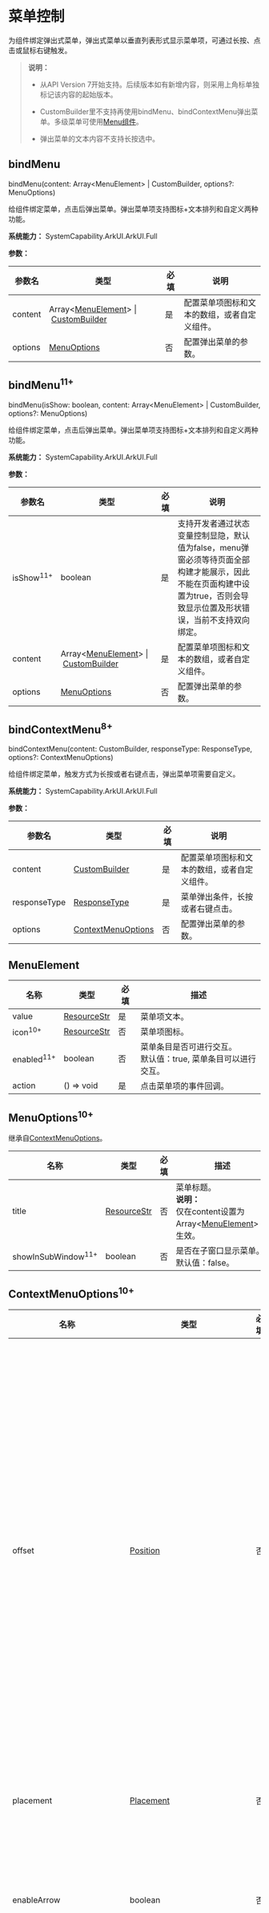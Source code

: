 # 菜单控制

为组件绑定弹出式菜单，弹出式菜单以垂直列表形式显示菜单项，可通过长按、点击或鼠标右键触发。

>  **说明：**
>
>  - 从API Version 7开始支持。后续版本如有新增内容，则采用上角标单独标记该内容的起始版本。
>
>  - CustomBuilder里不支持再使用bindMenu、bindContextMenu弹出菜单。多级菜单可使用[Menu组件](ts-basic-components-menu.md)。
>
>  - 弹出菜单的文本内容不支持长按选中。

## bindMenu

bindMenu(content: Array<MenuElement&gt; | CustomBuilder, options?: MenuOptions)

给组件绑定菜单，点击后弹出菜单。弹出菜单项支持图标+文本排列和自定义两种功能。

**系统能力：** SystemCapability.ArkUI.ArkUI.Full

**参数：**

| 参数名  | 类型                                                         | 必填 | 说明                                         |
| ------- | ------------------------------------------------------------ | ---- | -------------------------------------------- |
| content | Array<[MenuElement](#menuelement)&gt;&nbsp;\|&nbsp;[CustomBuilder](ts-types.md#custombuilder8) | 是   | 配置菜单项图标和文本的数组，或者自定义组件。 |
| options | [MenuOptions](#menuoptions10)                                | 否   | 配置弹出菜单的参数。                         |

## bindMenu<sup>11+</sup>

bindMenu(isShow: boolean, content: Array<MenuElement&gt; | CustomBuilder, options?: MenuOptions)

给组件绑定菜单，点击后弹出菜单。弹出菜单项支持图标+文本排列和自定义两种功能。

**系统能力：** SystemCapability.ArkUI.ArkUI.Full

**参数：**

| 参数名               | 类型                                                         | 必填 | 说明                                                         |
| -------------------- | ------------------------------------------------------------ | ---- | ------------------------------------------------------------ |
| isShow<sup>11+</sup> | boolean                                                      | 是   | 支持开发者通过状态变量控制显隐，默认值为false，menu弹窗必须等待页面全部构建才能展示，因此不能在页面构建中设置为true，否则会导致显示位置及形状错误，当前不支持双向绑定。 |
| content              | Array<[MenuElement](#menuelement)&gt;&nbsp;\|&nbsp;[CustomBuilder](ts-types.md#custombuilder8) | 是   | 配置菜单项图标和文本的数组，或者自定义组件。                 |
| options              | [MenuOptions](#menuoptions10)                                | 否   | 配置弹出菜单的参数。                                         |

## bindContextMenu<sup>8+</sup>

bindContextMenu(content: CustomBuilder, responseType: ResponseType, options?: ContextMenuOptions)

给组件绑定菜单，触发方式为长按或者右键点击，弹出菜单项需要自定义。

**系统能力：** SystemCapability.ArkUI.ArkUI.Full

**参数：**

| 参数名       | 类型                                               | 必填 | 说明                                         |
| ------------ | -------------------------------------------------- | ---- | -------------------------------------------- |
| content      | [CustomBuilder](ts-types.md#custombuilder8)        | 是   | 配置菜单项图标和文本的数组，或者自定义组件。 |
| responseType | [ResponseType](ts-appendix-enums.md#responsetype8) | 是   | 菜单弹出条件，长按或者右键点击。             |
| options      | [ContextMenuOptions](#contextmenuoptions10)                      | 否   | 配置弹出菜单的参数。                         |

## MenuElement

| 名称                  | 类型                                   | 必填 | 描述                                                         |
| --------------------- | -------------------------------------- | ---- | ------------------------------------------------------------ |
| value                 | [ResourceStr](ts-types.md#resourcestr) | 是   | 菜单项文本。                                                 |
| icon<sup>10+</sup>    | [ResourceStr](ts-types.md#resourcestr) | 否   | 菜单项图标。                                                 |
| enabled<sup>11+</sup> | boolean                                | 否   | 菜单条目是否可进行交互。<br/>默认值：true, 菜单条目可以进行交互。 |
| action                | ()&nbsp;=&gt;&nbsp;void                | 是   | 点击菜单项的事件回调。                                       |

## MenuOptions<sup>10+</sup>

继承自[ContextMenuOptions](#contextmenuoptions10)。

| 名称                          | 类型                                   | 必填 | 描述                                                         |
| ----------------------------- | -------------------------------------- | ---- | ------------------------------------------------------------ |
| title                         | [ResourceStr](ts-types.md#resourcestr) | 否   | 菜单标题。<br>**说明：**<br/>仅在content设置为Array<[MenuElement](#menuelement)&gt; 时生效。 |
| showInSubWindow<sup>11+</sup> | boolean                                | 否   | 是否在子窗口显示菜单。<br/>默认值：false。                     |

## ContextMenuOptions<sup>10+</sup>

| 名称                  | 类型                                                         | 必填 | 描述                                                         |
| --------------------- | ------------------------------------------------------------ | ---- | ------------------------------------------------------------ |
| offset                | [Position](ts-types.md#position8)                            | 否   | 菜单弹出位置的偏移量，不会导致菜单显示超出屏幕范围。<br/>**说明：**<br />菜单类型为相对⽗组件区域弹出时，⾃动根据菜单位置属性 (placement)将区域的宽或⾼计⼊偏移量中。<br/>当菜单相对父组件出现在上侧时（placement设置为Placement.TopLeft，Placement.Top，Placement.TopRight），x为正值，菜单相对组件向右进行偏移，y为正值，菜单相对组件向上进行偏移。<br/>当菜单相对父组件出现在下侧时（placement设置为Placement.BottomLeft，Placement.Bottom，Placement.BottomRight），x为正值，菜单相对组件向右进行偏移，y为正值，菜单相对组件向下进行偏移。<br/>当菜单相对父组件出现在左侧时（placement设置为Placement.LeftTop，Placement.Left，Placement.LeftBottom），x为正值，菜单相对组件向左进行偏移，y为正值，菜单相对组件向下进行偏移。<br/>当菜单相对父组件出现在右侧时（placement设置为Placement.RightTop，Placement.Right，Placement.RightBottom），x为正值，菜单相对组件向右进行偏移，y为正值，菜单相对组件向下进行偏移。<br/>如果菜单调整了显示位置（与placement初始值主方向不⼀致），则偏移值 (offset) 失效。 |
| placement             | [Placement](ts-appendix-enums.md#placement8)                 | 否   | 菜单组件优先显示的位置，当前位置显示不下时，会自动调整位置。<br/>**说明：**<br />placement值设置为undefined、null或没有设置此选项时，按未设置placement处理，菜单跟随点击位置弹出。 |
| enableArrow           | boolean                                                      | 否   | 是否显示箭头。如果菜单的大小和位置不足以放置箭头时，不会显示箭头。 <br/>默认值：false, 不显示箭头。<br/>**说明：**<br />enableArrow为true时，placement未设置或者值为非法值，默认在目标物上方显示，否则按照placement的位置优先显示。当前位置显示不下时，会自动调整位置，enableArrow为undefined时，不显示箭头。 |
| arrowOffset           | [Length](ts-types.md#length)                                 | 否   | 箭头在菜单处的偏移。箭头在菜单水平方向时，偏移量为箭头至最左侧的距离，默认居中。箭头在菜单竖直方向时，偏移量为箭头至最上侧的距离，默认居中。偏移量必须合法且转换为具体数值时大于0才会生效，另外该值生效时不会导致箭头超出菜单四周的安全距离。根据配置的placement来计算是在水平还是竖直方向上偏移。 |
| preview<sup>11+</sup> | [MenuPreviewMode](ts-appendix-enums.md#menupreviewmode11)\|&nbsp;[CustomBuilder](ts-types.md#custombuilder8) | 否   | 长按悬浮菜单的预览内容样式，可以为目标组件的截图，也可以为用户自定义的内容。<br/>默认值：MenuPreviewMode.NONE, 无预览内容。<br/>**说明：**<br />- 仅支持responseType为ResponseType.LongPress时触发，如果responseType为ResponseType.RightClick，则不会显示预览内容。<br />- 当未设置preview参数或preview参数设置为MenuPreviewMode.NONE时，enableArrow参数生效。<br />- 当preview参数设置为MenuPreviewMode.IMAGE或CustomBuilder时，enableArrow为true时也不显示箭头。 |
| previewAnimationOptions<sup>11+</sup> | [ContextMenuAnimationOptions](#contextmenuanimationoptions11) | 否    | 控制长按预览显示动画开始倍率和结束倍率（相对预览原图比例）。<br/>默认值：{scale: [0.95, 1.1]}。<br/>**说明：**<br />-倍率设置参数小于等于0时，不生效。<br />-当前只在preview设置为MenuPreviewMode.IMAGE模式时生效。 |
| onAppear              | ()&nbsp;=&gt;&nbsp;void                                      | 否   | 菜单弹出时的事件回调。                                       |
| onDisappear           | ()&nbsp;=&gt;&nbsp;void                                      | 否   | 菜单消失时的事件回调。                                       |
| aboutToAppear              | ()&nbsp;=&gt;&nbsp;void                                      | 否   | 菜单显示动效前的事件回调。                                       |
| aboutToDisappear           | ()&nbsp;=&gt;&nbsp;void                                      | 否   | 菜单退出动效前的事件回调。                                       |
| backgroundColor<sup>11+</sup> | [ResourceColor](ts-types.md#resourcecolor) | 否 | 弹窗背板颜色。<br/>默认值：Color.Transparent |
| backgroundBlurStyle<sup>11+</sup> | [BlurStyle](ts-appendix-enums.md#blurstyle9) | 否 | 弹窗背板模糊材质。<br/>默认值：BlurStyle.COMPONENT_ULTRA_THICK |

## ContextMenuAnimationOptions<sup>11+</sup>

| 名称  | 类型                                       | 必填 | 描述                                 |
| ----- | ------------------------------------------ | ---- | ------------------------------------ |
| scale | [AnimationRange](#animationrange11)\<number> | 否   | 动画开始和结束时相对预览原图缩放比例。 |

## AnimationRange<sup>11+</sup>

表示动画开始和结束时相对预览原图缩放比例。

系统能力：SystemCapability.ArkUI.ArkUI.Full

| 取值范围         | 说明                                                                           |
| ---------------- | ------------------------------------------------------------------------------ |
| [from: T, to: T] | from表示动画开始时相对预览原图缩放比例，to表示动画结束时相对预览原图缩放比例。 |

## 示例

### 示例1

普通菜单

```ts
// xxx.ets
@Entry
@Component
struct MenuExample {
  build() {
    Column() {
      Text('click for Menu')
    }
    .width('100%')
    .margin({ top: 5 })
    .bindMenu([
      {
        value: 'Menu1',
        action: () => {
          console.info('handle Menu1 select')
        }
      },
      {
        value: 'Menu2',
        action: () => {
          console.info('handle Menu2 select')
        }
      },
    ])
  }
}
```

![zh-cn_image_0000001174582862](figures/zh-cn_image_0000001174582862.gif)

### 示例2

自定义内容菜单

```ts
@Entry
@Component
struct MenuExample {
  @State listData: number[] = [0, 0, 0]

  @Builder MenuBuilder() {
    Flex({ direction: FlexDirection.Column, justifyContent: FlexAlign.Center, alignItems: ItemAlign.Center }) {
      ForEach(this.listData, (item:number, index) => {
        Column() {
          Row() {
            Image($r("app.media.icon")).width(20).height(20).margin({ right: 5 })
            Text(`Menu${index as number + 1}`).fontSize(20)
          }
          .width('100%')
          .height(30)
          .justifyContent(FlexAlign.Center)
          .align(Alignment.Center)
          .onClick(() => {
            console.info(`Menu${index as number + 1} Clicked!`)
          })

          if (index != this.listData.length - 1) {
            Divider().height(10).width('80%').color('#ccc')
          }
        }.padding(5).height(40)
      })
    }.width(100)
  }

  build() {
    Column() {
      Text('click for menu')
        .fontSize(20)
        .margin({ top: 20 })
        .bindMenu(this.MenuBuilder)
    }
    .height('100%')
    .width('100%')
    .backgroundColor('#f0f0f0')
  }
}
```

![zh-cn_image_0000001186807708](figures/zh-cn_image_0000001186807708.gif)

### 示例3

菜单(长按触发显示)

```ts
// xxx.ets
@Entry
@Component
struct ContextMenuExample {
  @Builder MenuBuilder() {
    Flex({ direction: FlexDirection.Column, justifyContent: FlexAlign.Center, alignItems: ItemAlign.Center }) {
      Text('Test menu item 1')
        .fontSize(20)
        .width(100)
        .height(50)
        .textAlign(TextAlign.Center)
      Divider().height(10)
      Text('Test menu item 2')
        .fontSize(20)
        .width(100)
        .height(50)
        .textAlign(TextAlign.Center)
    }.width(100)
  }
  
  build() {
    Column() {
      Text('LongPress for menu')
    }
    .width('100%')
    .margin({ top: 5 })
    .bindContextMenu(this.MenuBuilder, ResponseType.LongPress)
  }
}
```

![longMenu](figures/longMenu.gif)

### 示例4

指向性菜单(右键触发显示)

```ts
// xxx.ets
@Entry
@Component
struct DirectiveMenuExample {
  @Builder MenuBuilder() {
    Flex({ direction: FlexDirection.Column, alignItems: ItemAlign.Center, justifyContent: FlexAlign.Center }) {
      Text('Options')
      Divider().strokeWidth(2).margin(5).color('#F0F0F0')
      Text('Hide')
      Divider().strokeWidth(2).margin(5).color('#F0F0F0')
      Text('Exit')
    }
    .width(200)
  }

  build() {
    Flex({ direction: FlexDirection.Column, alignItems: ItemAlign.Center, justifyContent: FlexAlign.Center }) {
      Column() {
        Text("DirectiveMenuExample")
          .fontSize(20)
          .width('100%')
          .height("25%")
          .backgroundColor('#F0F0F0')
          .textAlign(TextAlign.Center)
          .bindContextMenu(this.MenuBuilder, ResponseType.RightClick, {
            enableArrow: true,
            placement: Placement.Bottom
          })
      }
    }
    .width('100%')
    .height('100%')
  }
}
```

![zh-cn_image_0000001689126950](figures/zh-cn_image_0000001689126950.png)

### 示例5

长按悬浮菜单（预览内容为截图形式）

```ts
// xxx.ets
@Entry
@Component
struct Index {
  private iconStr: ResourceStr = $r("app.media.icon")

  @Builder
  MyMenu() {
    Menu() {
      MenuItem({ startIcon: this.iconStr, content: "菜单选项" })
      MenuItem({ startIcon: this.iconStr, content: "菜单选项" })
      MenuItem({ startIcon: this.iconStr, content: "菜单选项" })
    }
  }

  build() {
    Column({ space: 50 }) {
      Column() {
        Column() {
          Text('preview-image')
            .width(200)
            .height(100)
            .textAlign(TextAlign.Center)
            .margin(100)
            .fontSize(30)
            .bindContextMenu(this.MyMenu, ResponseType.LongPress,
              { preview: MenuPreviewMode.IMAGE,
                previewAnimationOptions: {scale: [0.8, 1.0]},
              })
            .backgroundColor("#ff3df2f5")
        }
      }.width('100%')
    }
  }
}
```

![preview-image](figures/preview-image.png)

### 示例6

长按悬浮菜单（自定义预览内容）

```ts
// xxx.ets
@Entry
@Component
struct Index {
  private iconStr: ResourceStr = $r("app.media.icon")

  @Builder
  MyMenu() {
    Menu() {
      MenuItem({ startIcon: this.iconStr, content: "菜单选项" })
      MenuItem({ startIcon: this.iconStr, content: "菜单选项" })
      MenuItem({ startIcon: this.iconStr, content: "菜单选项" })
    }
  }

  @Builder
  MyPreview() {
    Column() {
      Image($r('app.media.icon'))
        .width(200)
        .height(200)
    }
  }

  build() {
    Column({ space: 50 }) {
      Column() {
        Column() {
          Text('preview-builder')
            .width(200)
            .height(100)
            .textAlign(TextAlign.Center)
            .margin(100)
            .fontSize(30)
            .bindContextMenu(this.MyMenu, ResponseType.LongPress,
              {
                preview: this.MyPreview
              })
        }
      }.width('100%')
    }
  }
}
```

![preview-builder](figures/preview-builder.png)

